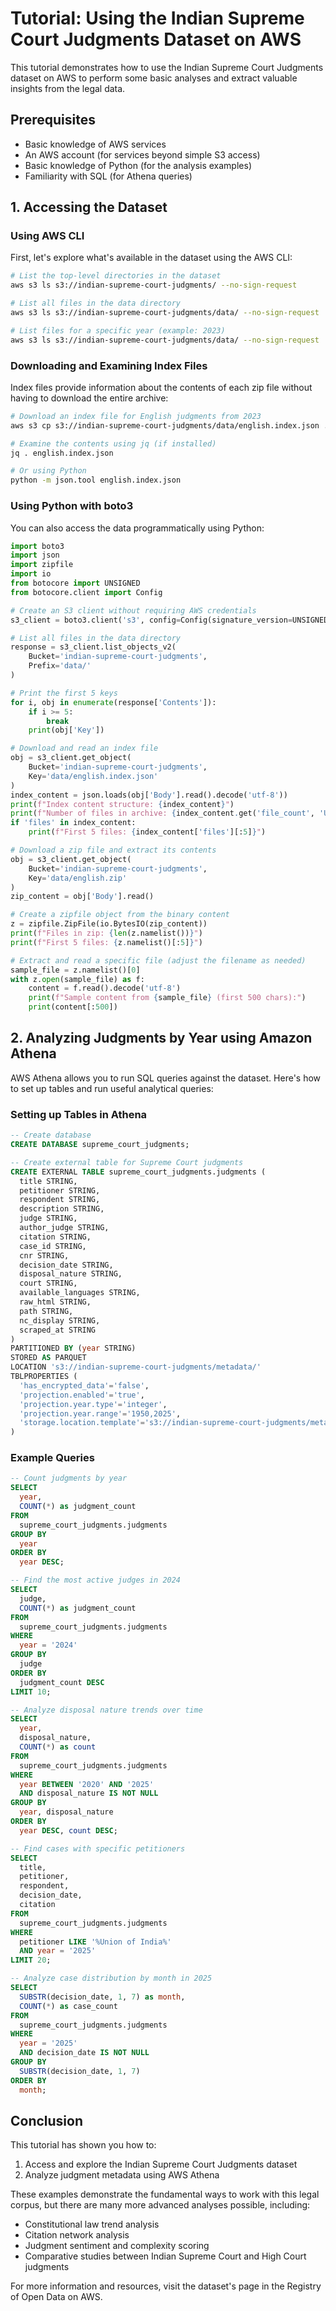 # Tutorial: Using the Indian Supreme Court Judgments Dataset on AWS

This tutorial demonstrates how to use the Indian Supreme Court Judgments dataset on AWS to perform some basic analyses and extract valuable insights from the legal data.

## Prerequisites

- Basic knowledge of AWS services
- An AWS account (for services beyond simple S3 access)
- Basic knowledge of Python (for the analysis examples)
- Familiarity with SQL (for Athena queries)

## 1. Accessing the Dataset

### Using AWS CLI

First, let's explore what's available in the dataset using the AWS CLI:

```bash
# List the top-level directories in the dataset
aws s3 ls s3://indian-supreme-court-judgments/ --no-sign-request

# List all files in the data directory
aws s3 ls s3://indian-supreme-court-judgments/data/ --no-sign-request

# List files for a specific year (example: 2023)
aws s3 ls s3://indian-supreme-court-judgments/data/ --no-sign-request | grep 2023
```

### Downloading and Examining Index Files

Index files provide information about the contents of each zip file without having to download the entire archive:

```bash
# Download an index file for English judgments from 2023
aws s3 cp s3://indian-supreme-court-judgments/data/english.index.json . --no-sign-request

# Examine the contents using jq (if installed)
jq . english.index.json

# Or using Python
python -m json.tool english.index.json
```

### Using Python with boto3

You can also access the data programmatically using Python:

```python
import boto3
import json
import zipfile
import io
from botocore import UNSIGNED
from botocore.client import Config

# Create an S3 client without requiring AWS credentials
s3_client = boto3.client('s3', config=Config(signature_version=UNSIGNED))

# List all files in the data directory
response = s3_client.list_objects_v2(
    Bucket='indian-supreme-court-judgments',
    Prefix='data/'
)

# Print the first 5 keys
for i, obj in enumerate(response['Contents']):
    if i >= 5:
        break
    print(obj['Key'])

# Download and read an index file
obj = s3_client.get_object(
    Bucket='indian-supreme-court-judgments', 
    Key='data/english.index.json'
)
index_content = json.loads(obj['Body'].read().decode('utf-8'))
print(f"Index content structure: {index_content}")
print(f"Number of files in archive: {index_content.get('file_count', 'Unknown')}")
if 'files' in index_content:
    print(f"First 5 files: {index_content['files'][:5]}")

# Download a zip file and extract its contents
obj = s3_client.get_object(
    Bucket='indian-supreme-court-judgments', 
    Key='data/english.zip'
)
zip_content = obj['Body'].read()

# Create a zipfile object from the binary content
z = zipfile.ZipFile(io.BytesIO(zip_content))
print(f"Files in zip: {len(z.namelist())}")
print(f"First 5 files: {z.namelist()[:5]}")

# Extract and read a specific file (adjust the filename as needed)
sample_file = z.namelist()[0]
with z.open(sample_file) as f:
    content = f.read().decode('utf-8')
    print(f"Sample content from {sample_file} (first 500 chars):")
    print(content[:500])
```

## 2. Analyzing Judgments by Year using Amazon Athena

AWS Athena allows you to run SQL queries against the dataset. Here's how to set up tables and run useful analytical queries:

### Setting up Tables in Athena

```sql
-- Create database
CREATE DATABASE supreme_court_judgments;

-- Create external table for Supreme Court judgments
CREATE EXTERNAL TABLE supreme_court_judgments.judgments (
  title STRING,
  petitioner STRING,
  respondent STRING,
  description STRING,
  judge STRING,
  author_judge STRING,
  citation STRING,
  case_id STRING,
  cnr STRING,
  decision_date STRING,
  disposal_nature STRING,
  court STRING,
  available_languages STRING,
  raw_html STRING,
  path STRING,
  nc_display STRING,
  scraped_at STRING
)
PARTITIONED BY (year STRING)
STORED AS PARQUET
LOCATION 's3://indian-supreme-court-judgments/metadata/'
TBLPROPERTIES (
  'has_encrypted_data'='false',
  'projection.enabled'='true',
  'projection.year.type'='integer',
  'projection.year.range'='1950,2025',
  'storage.location.template'='s3://indian-supreme-court-judgments/metadata/year=${year}/metadata.parquet'
)
```

### Example Queries

```sql
-- Count judgments by year
SELECT 
  year,
  COUNT(*) as judgment_count
FROM 
  supreme_court_judgments.judgments
GROUP BY 
  year
ORDER BY 
  year DESC;

-- Find the most active judges in 2024
SELECT 
  judge,
  COUNT(*) as judgment_count
FROM 
  supreme_court_judgments.judgments
WHERE 
  year = '2024'
GROUP BY 
  judge
ORDER BY 
  judgment_count DESC
LIMIT 10;

-- Analyze disposal nature trends over time
SELECT 
  year,
  disposal_nature,
  COUNT(*) as count
FROM 
  supreme_court_judgments.judgments
WHERE 
  year BETWEEN '2020' AND '2025'
  AND disposal_nature IS NOT NULL
GROUP BY 
  year, disposal_nature
ORDER BY 
  year DESC, count DESC;

-- Find cases with specific petitioners
SELECT 
  title,
  petitioner,
  respondent,
  decision_date,
  citation
FROM 
  supreme_court_judgments.judgments
WHERE 
  petitioner LIKE '%Union of India%'
  AND year = '2025'
LIMIT 20;

-- Analyze case distribution by month in 2025
SELECT 
  SUBSTR(decision_date, 1, 7) as month,
  COUNT(*) as case_count
FROM 
  supreme_court_judgments.judgments
WHERE 
  year = '2025'
  AND decision_date IS NOT NULL
GROUP BY 
  SUBSTR(decision_date, 1, 7)
ORDER BY 
  month;
```


## Conclusion

This tutorial has shown you how to:

1. Access and explore the Indian Supreme Court Judgments dataset
2. Analyze judgment metadata using AWS Athena

These examples demonstrate the fundamental ways to work with this legal corpus, but there are many more advanced analyses possible, including:

- Constitutional law trend analysis
- Citation network analysis
- Judgment sentiment and complexity scoring
- Comparative studies between Indian Supreme Court and High Court judgments

For more information and resources, visit the dataset's page in the Registry of Open Data on AWS.